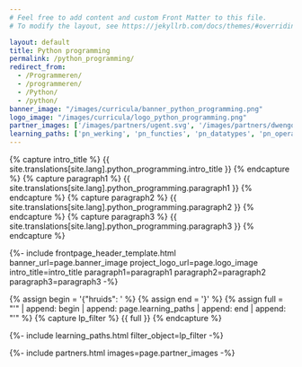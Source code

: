 ```yaml
---
# Feel free to add content and custom Front Matter to this file.
# To modify the layout, see https://jekyllrb.com/docs/themes/#overriding-theme-defaults

layout: default
title: Python programming
permalink: /python_programming/
redirect_from: 
  - /Programmeren/
  - /programmeren/
  - /Python/
  - /python/
banner_image: "/images/curricula/banner_python_programming.png"
logo_image: "/images/curricula/logo_python_programming.png"
partner_images: ['/images/partners/ugent.svg', '/images/partners/dwengo.png']
learning_paths: ['pn_werking', 'pn_functies', 'pn_datatypes', 'pn_operatoren', 'pn_structuren']
---
```


{% capture intro_title %} {{ site.translations[site.lang].python_programming.intro_title }} {% endcapture %}
{% capture paragraph1 %} {{ site.translations[site.lang].python_programming.paragraph1 }} {% endcapture %}
{% capture paragraph2 %} {{ site.translations[site.lang].python_programming.paragraph2 }} {% endcapture %}
{% capture paragraph3 %} {{ site.translations[site.lang].python_programming.paragraph3 }} {% endcapture %}


{%- include frontpage_header_template.html banner_url=page.banner_image project_logo_url=page.logo_image
intro_title=intro_title
paragraph1=paragraph1
paragraph2=paragraph2
paragraph3=paragraph3
-%}


{% assign begin = '{"hruids": ' %}
{% assign end = '}' %}
{% assign full = "'" | append: begin | append: page.learning_paths | append: end | append: "'" %}
{% capture lp_filter %} {{ full }} {% endcapture %}

{%- include learning_paths.html filter_object=lp_filter -%}

{%- include partners.html images=page.partner_images -%}